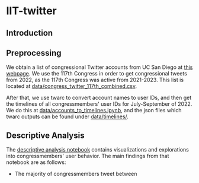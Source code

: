 # IIT-twitter
## Introduction

## Preprocessing
We obtain a list of congressional Twitter accounts from UC San Diego at [this webpage](https://ucsd.libguides.com/congress_twitter). We use the 117th Congress in order to get congressional tweets from 2022, as the 117th Congress was active from 2021-2023. This list is located at [data/congress_twitter_117th_combined.csv](https://github.com/4Freye/IIT-twitter/blob/main/data/congress_twitter_117th_combined.csv).

After that, we use twarc to convert account names to user IDs, and then get the timelines of all congressmembers' user IDs for July-September of 2022. We do this at [data/accounts_to_timelines.ipynb](https://github.com/4Freye/IIT-twitter/blob/main/data/accounts_to_timelines.ipynb), and the json files which twarc outputs can be found under [data/timelines/](https://github.com/4Freye/IIT-twitter/tree/main/data/timelines).

## Descriptive Analysis
The [descriptive analysis notebook](https://github.com/4Freye/IIT-twitter/blob/main/descriptive_analysis.ipynb) contains visualizations and explorations into congressmembers' user behavior. The main findings from that notebook are as follows:
- The majority of congressmembers tweet between

